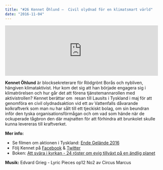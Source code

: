 ```yaml
---
title: "#26 Kennet Öhlund –  Civil olydnad för en klimatsmart värld"
date: "2016-11-04"
---
```


<iframe src="https://w.soundcloud.com/player/?url=https%3A//api.soundcloud.com/tracks/291441449&amp;color=001665&amp;auto_play=false&amp;hide_related=false&amp;show_comments=true&amp;show_user=true&amp;show_reposts=false" width="100%" height="166" frameborder="no" scrolling="no"></iframe>

**Kennet Öhlund** är blocksekreterare för Rödgrönt Borås och nybliven, hängiven klimataktivist. Hur kom det sig att han började engagera sig i klimatrörelsen och hur går det att förena tjänstemannarollen med aktivistrollen? Kennet berättar om  resan till Lausits i Tyskland i maj för att genomföra en civil olydnadsaktion vid ett av Vattenfalls dåvarande kolkraftverk som man nu har sålt till ett tjeckiskt bolag, om sin beundran inför den tyska organisationsförmågan och om vad som hände när de ockuperade tågbron den där majnatten för att förhindra att brunkolet skulle kunna levereras till kraftverket.

**Mer info:**

- Se filmen om aktionen i Tyskland: [Ende Gelände 2016](https://www.youtube.com/watch?v=xa0dTUQL-Eo)
- Följ Kennet på [Facebook](https://www.facebook.com/kennet.ohlund?fref=ts) & [Twitter](https://twitter.com/Kennet_Ohlund)
- Boken: [Att svära i kyrkan - 24 röster om evig tillväxt på en ändlig planet](https://steg3bloggen.wordpress.com/att-svara-i-kyrkan-alla-kapitel/)

**Musik:** Edvard Grieg - Lyric Pieces op12 No2 av Circus Marcus
